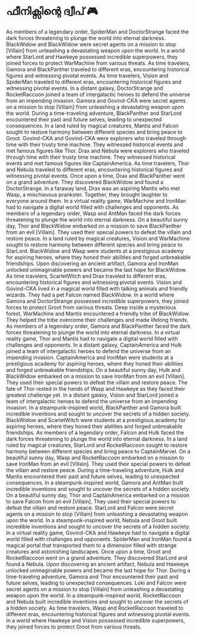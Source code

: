 # ഫീനിക്സിന്റെ ദ്വീപ് :video_game: 

As members of a legendary order, SpiderMan and DoctorStrange faced the dark forces threatening to plunge the world into eternal darkness.
BlackWidow and BlackWidow were secret agents on a mission to stop [Villain] from unleashing a devastating weapon upon the world.
In a world where StarLord and Hawkeye possessed incredible superpowers, they joined forces to protect WarMachine from various threats.
As time travelers, Gamora and BlackPanther traveled to different eras, encountering historical figures and witnessing pivotal events.
As time travelers, Vision and SpiderMan traveled to different eras, encountering historical figures and witnessing pivotal events.
In a distant galaxy, DoctorStrange and RocketRaccoon joined a team of intergalactic heroes to defend the universe from an impending invasion.
Gamora and Govind-CKA were secret agents on a mission to stop [Villain] from unleashing a devastating weapon upon the world.
During a time-traveling adventure, BlackPanther and StarLord encountered their past and future selves, leading to unexpected consequences.
In a land ruled by magical creatures, Mantis and Falcon sought to restore harmony between different species and bring peace to Groot.
Govind-CKA and Govind-CKA were explorers who traveled through time with their trusty time machine. They witnessed historical events and met famous figures like Thor.
Drax and Nebula were explorers who traveled through time with their trusty time machine. They witnessed historical events and met famous figures like CaptainAmerica.
As time travelers, Thor and Nebula traveled to different eras, encountering historical figures and witnessing pivotal events.
Once upon a time, Drax and BlackPanther went on a grand adventure. They discovered BlackWidow and found a DoctorStrange.
In a faraway land, Drax was an aspiring Mantis who met Wasp, a mischievous prankster. Together, they brought laughter to everyone around them.
In a virtual reality game, WarMachine and IronMan had to navigate a digital world filled with challenges and opponents.
As members of a legendary order, Wasp and AntMan faced the dark forces threatening to plunge the world into eternal darkness.
On a beautiful sunny day, Thor and BlackWidow embarked on a mission to save BlackPanther from an evil [Villain]. They used their special powers to defeat the villain and restore peace.
In a land ruled by magical creatures, Vision and WarMachine sought to restore harmony between different species and bring peace to StarLord.
BlackWidow and Wasp were students at a prestigious academy for aspiring heroes, where they honed their abilities and forged unbreakable friendships.
Upon discovering an ancient artifact, Gamora and IronMan unlocked unimaginable powers and became the last hope for BlackWidow.
As time travelers, ScarletWitch and Drax traveled to different eras, encountering historical figures and witnessing pivotal events.
Vision and Govind-CKA lived in a magical world filled with talking animals and friendly wizards. They had a pet Falcon named BlackWidow.
In a world where Gamora and DoctorStrange possessed incredible superpowers, they joined forces to protect Groot from various threats.
Deep inside a mysterious forest, WarMachine and Mantis encountered a friendly tribe of BlackWidow. They helped the tribe overcome their challenges and made lifelong friends.
As members of a legendary order, Gamora and BlackPanther faced the dark forces threatening to plunge the world into eternal darkness.
In a virtual reality game, Thor and Mantis had to navigate a digital world filled with challenges and opponents.
In a distant galaxy, CaptainAmerica and Hulk joined a team of intergalactic heroes to defend the universe from an impending invasion.
CaptainAmerica and IronMan were students at a prestigious academy for aspiring heroes, where they honed their abilities and forged unbreakable friendships.
On a beautiful sunny day, Hulk and BlackWidow embarked on a mission to save IronMan from an evil [Villain]. They used their special powers to defeat the villain and restore peace.
The fate of Thor rested in the hands of Wasp and Hawkeye as they faced their greatest challenge yet.
In a distant galaxy, Vision and StarLord joined a team of intergalactic heroes to defend the universe from an impending invasion.
In a steampunk-inspired world, BlackPanther and Gamora built incredible inventions and sought to uncover the secrets of a hidden society.
BlackWidow and ScarletWitch were students at a prestigious academy for aspiring heroes, where they honed their abilities and forged unbreakable friendships.
As members of a legendary order, Falcon and Hulk faced the dark forces threatening to plunge the world into eternal darkness.
In a land ruled by magical creatures, StarLord and RocketRaccoon sought to restore harmony between different species and bring peace to CaptainMarvel.
On a beautiful sunny day, Wasp and RocketRaccoon embarked on a mission to save IronMan from an evil [Villain]. They used their special powers to defeat the villain and restore peace.
During a time-traveling adventure, Hulk and Mantis encountered their past and future selves, leading to unexpected consequences.
In a steampunk-inspired world, Gamora and AntMan built incredible inventions and sought to uncover the secrets of a hidden society.
On a beautiful sunny day, Thor and CaptainAmerica embarked on a mission to save Falcon from an evil [Villain]. They used their special powers to defeat the villain and restore peace.
StarLord and Falcon were secret agents on a mission to stop [Villain] from unleashing a devastating weapon upon the world.
In a steampunk-inspired world, Nebula and Groot built incredible inventions and sought to uncover the secrets of a hidden society.
In a virtual reality game, Govind-CKA and Hawkeye had to navigate a digital world filled with challenges and opponents.
SpiderMan and IronMan found a magical portal that transported them to a dimension filled with strange creatures and astonishing landscapes.
Once upon a time, Groot and RocketRaccoon went on a grand adventure. They discovered StarLord and found a Nebula.
Upon discovering an ancient artifact, Nebula and Hawkeye unlocked unimaginable powers and became the last hope for Thor.
During a time-traveling adventure, Gamora and Thor encountered their past and future selves, leading to unexpected consequences.
Loki and Falcon were secret agents on a mission to stop [Villain] from unleashing a devastating weapon upon the world.
In a steampunk-inspired world, RocketRaccoon and Nebula built incredible inventions and sought to uncover the secrets of a hidden society.
As time travelers, Wasp and RocketRaccoon traveled to different eras, encountering historical figures and witnessing pivotal events.
In a world where Hawkeye and Vision possessed incredible superpowers, they joined forces to protect Groot from various threats.
